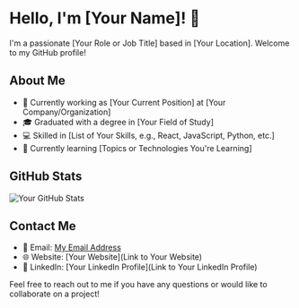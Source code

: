 # Hello, I'm [Your Name]! 👋

I'm a passionate [Your Role or Job Title] based in [Your Location]. Welcome to my GitHub profile!

## About Me

- 💼 Currently working as [Your Current Position] at [Your Company/Organization]
- 🎓 Graduated with a degree in [Your Field of Study]
- 💻 Skilled in [List of Your Skills, e.g., React, JavaScript, Python, etc.]
- 🌱 Currently learning [Topics or Technologies You're Learning]


## GitHub Stats

![Your GitHub Stats](https://img.shields.io/github/stats-raw/o2sa)


## Contact Me

- 📧 Email: [My Email Address](mailto:osama.f.mabkhot@gmail.com)
- 🌐 Website: [Your Website](Link to Your Website)
- 💼 LinkedIn: [Your LinkedIn Profile](Link to Your LinkedIn Profile)

Feel free to reach out to me if you have any questions or would like to collaborate on a project!

